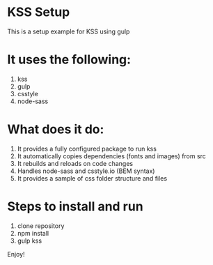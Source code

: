 # KSS Setup

This is a setup example for KSS using gulp

# It uses the following:

1. kss
2. gulp
3. csstyle
4. node-sass

# What does it do:

1. It provides a fully configured package to run kss 
2. It automatically copies dependencies (fonts and images) from src
3. It rebuilds and reloads on code changes
4. Handles node-sass and csstyle.io (BEM syntax)
5. It provides a sample of css folder structure and files

# Steps to install and run

1. clone repository
2. npm install
3. gulp kss

Enjoy!
